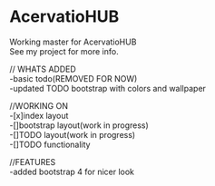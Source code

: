 # AcervatioHUB
Working master for AcervatioHUB  
See my project for more info.  
  
// WHATS ADDED  
-basic todo(REMOVED FOR NOW)  
-updated TODO bootstrap with colors and wallpaper    
  
//WORKING ON  
-[x]index layout  
-[]bootstrap layout(work in progress)  
-[]TODO layout(work in progress)  
-[]TODO functionality  
  
//FEATURES  
-added bootstrap 4 for nicer look  

